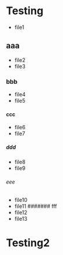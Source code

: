 # Testing
  - file1
## aaa
  - file2
  - file3
### bbb
  - file4
  - file5
#### ccc
  - file6
  - file7
##### ddd
  - file8
  - file9
###### eee
  - file10
  - file11
####### fff
  - file12
  - file13
# Testing2
